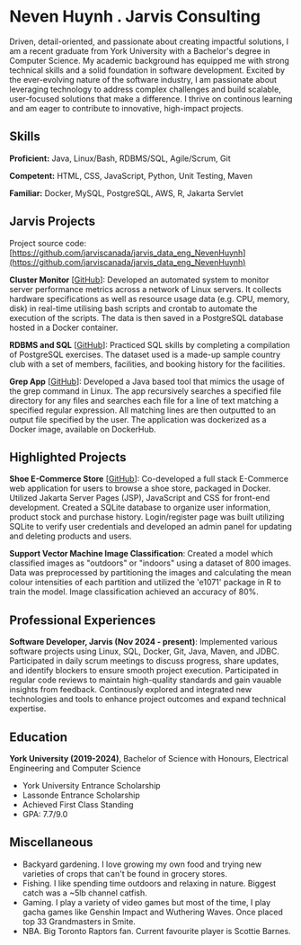 # Neven Huynh . Jarvis Consulting

Driven, detail-oriented, and passionate about creating impactful solutions, I am a recent graduate from York University with a Bachelor's degree in Computer Science. My academic background has equipped me with strong technical skills and a solid foundation in software development. Excited by the ever-evolving nature of the software industry, I am passionate about leveraging technology to address complex challenges and build scalable, user-focused solutions that make a difference. I thrive on continous learning and am eager to contribute to innovative, high-impact projects.

## Skills

**Proficient:** Java, Linux/Bash, RDBMS/SQL, Agile/Scrum, Git

**Competent:** HTML, CSS, JavaScript, Python, Unit Testing, Maven

**Familiar:** Docker, MySQL, PostgreSQL, AWS, R, Jakarta Servlet

## Jarvis Projects

Project source code: [https://github.com/jarviscanada/jarvis_data_eng_NevenHuynh](https://github.com/jarviscanada/jarvis_data_eng_NevenHuynh)


**Cluster Monitor** [[GitHub](https://github.com/jarviscanada/jarvis_data_eng_NevenHuynh/tree/master/linux_sql)]: Developed an automated system to monitor server performance metrics across a network of Linux servers. It collects hardware specifications as well as resource usage data (e.g. CPU, memory, disk) in real-time utilising bash scripts and crontab to automate the execution of the scripts. The data is then saved in a PostgreSQL database hosted in a Docker container.

**RDBMS and SQL** [[GitHub](https://github.com/jarviscanada/jarvis_data_eng_NevenHuynh/tree/master/sql)]: Practiced SQL skills by completing a compilation of PostgreSQL exercises. The dataset used is a made-up sample country club with a set of members, facilities, and booking history for the facilities.

**Grep App** [[GitHub](https://github.com/jarviscanada/jarvis_data_eng_NevenHuynh/tree/master/core_java/grep)]: Developed a Java based tool that mimics the usage of the grep command in Linux. The app recursively searches a specified file directory for any files and searches each file for a line of text matching a specified regular expression. All matching lines are then outputted to an output file specified by the user. The application was dockerized as a Docker image, available on DockerHub.


## Highlighted Projects
**Shoe E-Commerce Store** [[GitHub](https://github.com/stevenhaddadcs/4413-Ecommerce-Shoestore)]: Co-developed a full stack E-Commerce web application for users to browse a shoe store, packaged in Docker. Utilized Jakarta Server Pages (JSP), JavaScript and CSS for front-end development. Created a SQLite database to organize user information, product stock and purchase history. Login/register page was built utilizing SQLite to verify user credentials and developed an admin panel for updating and deleting products and users.

**Support Vector Machine Image Classification**: Created a model which classified images as "outdoors" or "indoors" using a dataset of 800 images. Data was preprocessed by partitioning the images and calculating the mean colour intensities of each partition and utilized the 'e1071' package in R to train the model. Image classification achieved an accuracy of 80%.


## Professional Experiences

**Software Developer, Jarvis (Nov 2024 - present)**: Implemented various software projects using Linux, SQL, Docker, Git, Java, Maven, and JDBC. Participated in daily scrum meetings to discuss progress, share updates, and identify blockers to ensure smooth project execution. Participated in regular code reviews to maintain high-quality standards and gain vauable insights from feedback. Continously explored and integrated new technologies and tools to enhance project outcomes and expand technical expertise.


## Education
**York University (2019-2024)**, Bachelor of Science with Honours, Electrical Engineering and Computer Science
- York University Entrance Scholarship
- Lassonde Entrance Scholarship
- Achieved First Class Standing
- GPA: 7.7/9.0


## Miscellaneous
- Backyard gardening. I love growing my own food and trying new varieties of crops that can't be found in grocery stores.
- Fishing. I like spending time outdoors and relaxing in nature. Biggest catch was a ~5lb channel catfish.
- Gaming. I play a variety of video games but most of the time, I play gacha games like Genshin Impact and Wuthering Waves. Once placed top 33 Grandmasters in Smite.
- NBA. Big Toronto Raptors fan. Current favourite player is Scottie Barnes.